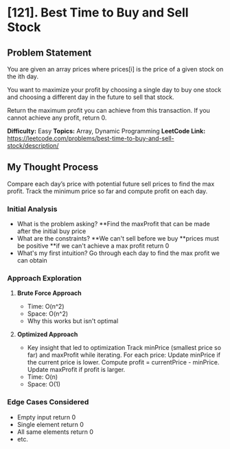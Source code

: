 # [121]. Best Time to Buy and Sell Stock

## Problem Statement

You are given an array prices where prices[i] is the price of a given stock on the ith day.

You want to maximize your profit by choosing a single day to buy one stock and choosing a different day in the future to sell that stock.

Return the maximum profit you can achieve from this transaction. If you cannot achieve any profit, return 0.

**Difficulty:** Easy
**Topics:** Array, Dynamic Programming
**LeetCode Link:** https://leetcode.com/problems/best-time-to-buy-and-sell-stock/description/

## My Thought Process

Compare each day’s price with potential future sell prices to find the max profit.
Track the minimum price so far and compute profit on each day.

### Initial Analysis

- What is the problem asking?
  \*\*Find the maxProfit that can be made after the initial buy price
- What are the constraints?
  **We can't sell before we buy
  **prices must be positive
  \*\*if we can't achieve a max profit return 0
- What's my first intuition?
  Go through each day to find the max profit we can obtain

### Approach Exploration

1. **Brute Force Approach**

   - Time: O(n^2)
   - Space: O(n^2)
   - Why this works but isn't optimal

2. **Optimized Approach**
   - Key insight that led to optimization
     Track minPrice (smallest price so far) and maxProfit while iterating.
     For each price:
     Update minPrice if the current price is lower.
     Compute profit = currentPrice - minPrice.
     Update maxProfit if profit is larger.
    - Time: O(n)
    - Space: O(1)

### Edge Cases Considered

- Empty input
    return 0
- Single element
    return 0
- All same elements
    return 0
- etc.
